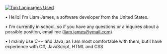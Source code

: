 [![Top Languages Used](https://github-readme-stats.vercel.app/api/top-langs/?username=theracc2&show_icons=true&theme=dark)](https://github.com/anuraghazra/github-readme-stats)

• Hello! I'm Liam James, a software developer from the United States.

• I'm currently in school, so if you have any questions or a inquires about a possible position, email me ([liam.james@ymail.com)]( mailto:liam.james@ymail.com?subject=From%20Github)

• I mainly use C++ and Java, as I am most comfortable with them, but I have experience with C#, JavaScript, HTML and CSS
